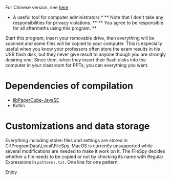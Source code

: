 For Chinese version, see [here](README_ZH.md)

* A useful tool for computer administrators *
** Note that I don't take any responsibilities for privacy violations. **
** You agree to be responsible for all aftermaths using this program. **

Start this program, insert your removable drive, then everything will be scanned and some files will be copied to your computer. This is especially useful when you know your professors often store the exam results in his USB flash disk, but they never give result to anyone though you are strongly desiring one. Since then, when they insert their flash disks into the computer in your classroom for PPTs, you can everything you want.

# Dependencies of compilation
* [libPaperCube-JavaSE](https://github.com/PaperCube/libPaperCube-JavaSE)
* Kotlin

# Customizations and data storage
Everything including stolen files and settings are stored in C:\ProgramData\Local\FileSpy. MacOS is currently unsupported while several modifications are needed to make it work on it.
The FileSpy decides whether a file needs to be copied or not by checking its name with Regular Expressions in `patterns.txt`. One line for one pattern.

Enjoy.
